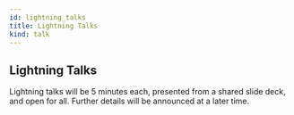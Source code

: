 ```yaml
---
id: lightning_talks
title: Lightning Talks
kind: talk
---
```


## Lightning Talks

Lightning talks will be 5 minutes each, presented from a shared slide deck,
and open for all. Further details will be announced at a later time.
